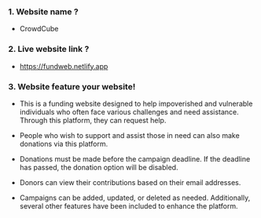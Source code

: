 ### 1. Website name ?
- CrowdCube 

### 2. Live website link ?
- https://fundweb.netlify.app

### 3. Website feature your website!
- This is a funding website designed to help impoverished and vulnerable individuals who often face various challenges and need assistance. Through this platform, they can request help.

- People who wish to support and assist those in need can also make donations via this platform.

- Donations must be made before the campaign deadline. If the deadline has passed, the donation option will be disabled.

- Donors can view their contributions based on their email addresses.

- Campaigns can be added, updated, or deleted as needed. Additionally, several other features have been included to enhance the platform.


